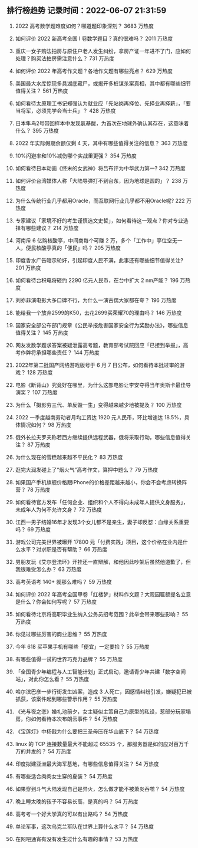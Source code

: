 
## 排行榜趋势 记录时间：2022-06-07 21:31:59
  
  1. 2022 高考数学题难度如何？哪道题印象深刻？ 3683 万热度
    
  2. 如何评价 2022 新高考全国 Ⅰ 卷数学题目？真的很难吗？ 2011 万热度
    
  3. 重庆一女子购法拍房与原住户老人发生纠纷，拿房产证一年进不了门，应如何处理？购买法拍房需注意什么？ 731 万热度
    
  4. 如何评价 2022 年高考作文题？各地作文题有哪些亮点？ 629 万热度
    
  5. 美国最大水库惊现多具湖底藏尸，或揭开多桩谋杀案真相，其中都有哪些细节值得关注？ 561 万热度
    
  6. 如何看待太原理工书记郑强认为就业应「先站岗再择位、先择业再择薪」，「要当将军，必须先学会当士兵」？ 428 万热度
    
  7. 日本隼鸟2号带回样本中发现氨基酸，为首次在地球外确认其存在，这意味着什么？ 395 万热度
    
  8. 2022 年实际假期余额仅剩 4 天，其中有哪些值得关注的信息？ 363 万热度
    
  9. 10%闪避率和10%减伤哪个实战里更强？ 354 万热度
    
  10. 如何看待日本动画《终末的女武神》将吕布评为中华武力第一? 342 万热度
    
  11. 如何评价台湾媒体人称「大陆导弹打不到台东，因为地球是圆的」？ 238 万热度
    
  12. 为什么传统行业几乎都用Oracle，而互联网行业几乎都不用Oracle呢? 222 万热度
    
  13. 专家建议「家境不好的考生谨慎选文史哲」，如何看待这一观点？你对专业选择有哪些建议？ 214 万热度
    
  14. 河南斥 6 亿购核酸亭，中间商每个可赚 2 万，多个「工作中」亭位空无一人，便民核酸亭真的「便民」吗？ 205 万热度
    
  15. 印度香水广告暗示轮奸，引起印度人民不满，此事还有哪些细节值得关注? 201 万热度
    
  16. 如何看待台积电将砸约 2290 亿元人民币，在台中扩大 2 nm产能？ 196 万热度
    
  17. 刘亦菲演电影大多口碑不行，为什么一演古偶大家都在夸？ 196 万热度
    
  18. 能给我一个放弃2599的K50，去花2699买荣耀70的理由吗？ 146 万热度
    
  19. 国家安全部公布部门规章《公民举报危害国家安全行为奖励办法》，哪些信息值得关注？ 145 万热度
    
  20. 网友发数学题求答案被疑泄露高考题，教育部考试院回应「已接到举报」，高考作弊将承担哪些责任？ 144 万热度
    
  21. 2022年第二批国产网络游戏版号于 6 月 7 日公布，如何看待本批过审的游戏？ 128 万热度
    
  22. 电影《断背山》究竟好在哪里，为什么这部电影让李安夺得当年奥斯卡最佳导演奖？ 107 万热度
    
  23. 为什么「摄影穷三代、单反毁一生」变得越来越少地被提及？ 100 万热度
    
  24. 2022 一季度越南劳动者月均工资达 1920 元人民币，环比增速达 18.5%，具体情况如何？ 98 万热度
    
  25. 俄外长拉夫罗夫称若西方继续提供远程武器，俄将采取行动，哪些信息值得关注？ 87 万热度
    
  26. 为什么现在的雪糕越来越不平民化？ 83 万热度
    
  27. 逛完大润发碰上了“烟火气”高考作文，算押中题么？ 79 万热度
    
  28. 如果国产手机旗舰价格跟iPhone的价格差距越来越小，你会不会考虑转换阵营？ 78 万热度
    
  29. 如何看待官方发布「任何企业、组织和个人不得向未成年人提供文身服务」，未成年人为何不允许文身？ 72 万热度
    
  30. 江西一男子结婚16年才发现3个女儿都不是亲生，妻子却反怼：血缘关系重要吗？ 69 万热度
    
  31. 游戏公司完美世界被曝开 17800 元「付费实践」项目，这个价格在业内是什么水平？对求职是否有帮助？ 66 万热度
    
  32. 男朋友玩《艾尔登法环》开挂还一直辩解，和他因此吵架后虽然他道歉了，但我很难受怎么办？ 63 万热度
    
  33. 高考英语考 140+ 就那么难吗？ 59 万热度
    
  34. 如何评价 2022 年高考全国甲卷「红楼梦」材料作文题？大观园匾额提名立意是什么？你会如何写呢？ 57 万热度
    
  35. 如何看待北京将高职毕业生纳入公务员招考范围？此举会带来哪些影响？ 55 万热度
    
  36. 你见过哪些厉害的商业思维？ 55 万热度
    
  37. 今年 618 买苹果手机有哪些「便宜」一定要捡？ 55 万热度
    
  38. 有哪些值得一试的世界巧克力品牌？ 55 万热度
    
  39. 「全国青少年编程与人工智能计划」正式启动，邀请青少年共建「数字空间站」，对此你怎么看？ 55 万热度
    
  40. 哈尔滨巴彦一步行街发生凶案，造成 3 人死亡，因感情纠纷引发，嫌疑犯已被抓获，该案件起到哪些警示作用？ 55 万热度
    
  41. 《光与夜之恋》婚礼池前夕，女主疑似主策自己为原型的私设，惹部分玩家塌房，你如何看待本次布朗云事件？ 54 万热度
    
  42. 《宝莲灯》中杨戬为什么要把三圣母压在华山底下？ 54 万热度
    
  43. linux 的 TCP 连接数量最大不能超过 65535 个，那服务器是如何应对百万千万的并发的？ 54 万热度
    
  44. 印度拟建亚洲最大海军基地，有哪些信息值得关注？ 54 万热度
    
  45. 有哪些适合肉肉女生穿的夏装？ 54 万热度
    
  46. 如果穿到斗气大陆发现自己是异火，怎么做才能不被萧炎吞噬？ 54 万热度
    
  47. 晚上睡太晚的孩子不容易长高，是真的吗？ 54 万热度
    
  48. 高考考一个好大学真的可以有出路吗？ 54 万热度
    
  49. 单论军事，这次乌克兰军队在世界上算什么水平？ 54 万热度
    
  50. 在网吧通宵有没有发生过什么有趣的事情？ 53 万热度
    